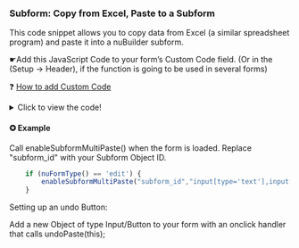 ### Subform: Copy from Excel, Paste to a Subform

This code snippet allows you to copy data from Excel (a similar spreadsheet program) and paste it into a nuBuilder subform.

☛Add this JavaScript Code to your form’s Custom Code field. (Or in the (Setup -> Header), if the function is going to be used in several forms)

❓ [How to add Custom Code](/codelib/common/form_add_custom_code_javascript.gif)

<details>
  <summary>Click to view the code!</summary>
  
```javascript
  
function undoPaste(t) {

    var r = confirm("Undo the last paste? (The values before the insertion will be restored)?");
    if (r == true) {

        $("[data-prevalue]").each(function (index) {
            var v = $(this).attr("data-prevalue");
            $(this).val(v).change();
        });
        nuHide($(this).attr('id'));
    }
}

function pasteToSubform(e, jsonObj) {

    var id = event.target.id;

    var sfId = $('#' + id).attr('data-nu-form');
    var field = $('#' + id).attr('data-nu-field');
    var dRow = parseInt($('#' + String(id)).attr('data-nu-prefix').slice(-3));

    var obj = nuSubformObject(sfId);
    var dColStart = obj.fields.indexOf(field);

    var sNumRows = jsonObj.length;
    var sNumCols = Object.keys(jsonObj[0]).length;

    var sc = 0;
    for (var c = dColStart; c < (dColStart + sNumCols); c++) {
        var sr = 0;
        for (var r = dRow; r < parseInt(dRow + sNumRows); r++) {
            var dest = $('#' + sfId + nuPad3(r) + obj.fields[c]);
            dest.attr("data-prevalue", dest.val());
            dest.val(jsonObj[sr][sc]).change();
            sr++;
        }
        sc++;
    }
}

function getClipboardText(e) {
    var cb;
    var clipText = '';
    if (window.clipboardData && window.clipboardData.getData) {
        cb = window.clipboardData;
        clipText = cb.getData('Text');
    } else if (e.clipboardData && e.clipboardData.getData) {
        cb = e.clipboardData;
        clipText = cb.getData('text/plain');
    } else {
        cb = e.originalEvent.clipboardData;
        clipText = cb.getData('text/plain');
    }
    return clipText;
}

function getClipRows(clipText) {
    var clipRows = clipText.split('\n');
    for (i = 0; i < clipRows.length; i++) {
        clipRows[i] = clipRows[i].split('\t');
    }
    return clipRows;
}

function getClipJson(clipRows) {
    var jsonObj = [];
    for (i = 0; i < clipRows.length - 1; i++) {
        var item = {};
        for (j = 0; j < clipRows[i].length; j++) {
            if (clipRows[i][j] != '\r') {                
                item[j] = clipRows[i][j];                
            }
        }
        jsonObj.push(item);
    }
    return jsonObj;
}

function confirmPaste(e) {
    var r = confirm("Paste data into multiple cells ? (Existing data might be overwritten)");
    if (r == true) {
        return true;
    } else {
        return false;
    }

}


function enableSubformMultiPaste(subformId, selector, undoButton) {

	if (typeof undoButton !== 'undefined') {
         nuHide(undoButton);
    }
				
    $(selector).not(".nuReadonly").on('paste', function (e) {
        var clipText = getClipboardText(e);

        if (clipText.indexOf('\t') >= 0 || clipText.indexOf('\n') >= 0) {

            var clipRows = getClipRows(clipText);
            var jsonObj = getClipJson(clipRows);

            e.stopPropagation();
            e.preventDefault();

            if (confirmPaste(e)) {
                $('[data-nu-form="' + subformId + '"]').removeAttr("data-prevalue");
                pasteToSubform(e, jsonObj);

                if (typeof undoButton !== 'undefined') {
                    nuShow(undoButton);
                }
                window.nuNEW = 0;

            }
        }

    });

}

```

</details>

#### ✪ Example

Call enableSubformMultiPaste() when the form is loaded.  Replace "subform_id" with your Subform Object ID.

```javascript
	if (nuFormType() == 'edit') {
		enableSubformMultiPaste("subform_id","input[type='text'],input[type='nuDate']");
	}
```

Setting up an undo Button:

Add a new Object of type Input/Button to your form with an onclick handler that calls undoPaste(this);
